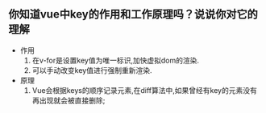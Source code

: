 ##  你知道vue中key的作用和工作原理吗？说说你对它的理解
- 作用
    1. 在v-for是设置key值为唯一标识,加快虚拟dom的渲染.
    2. 可以手动改变key值进行强制重新渲染.
- 原理
    1. Vue会根据keys的顺序记录元素,在diff算法中,如果曾经有key的元素没有再出现就会被直接删除;